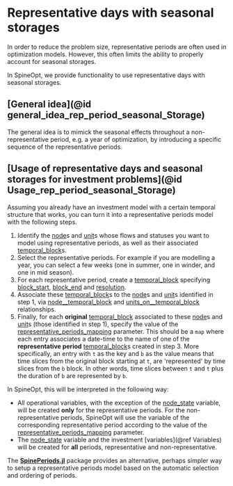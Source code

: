 # Representative days with seasonal storages

In order to reduce the problem size, representative periods are often used in optimization
models. However, this often limits the ability to properly account for seasonal storages.

In SpineOpt, we provide functionality to use representative days with seasonal storages.

## [General idea](@id general_idea_rep_period_seasonal_Storage)

The general idea is to mimick the seasonal effects throughout a non-representative period,
e.g. a year of optimization, by introducing a specific sequence of the representative periods.

## [Usage of representative days and seasonal storages for investment problems](@id Usage_rep_period_seasonal_Storage)

Assuming you already have an investment model with a certain temporal structure that works, you can turn it into a representative periods model with the following steps.

1. Identify the [node](@ref)s and [unit](@ref)s whose flows and statuses you want to model using representative periods, as well as their associated [temporal\_block](@ref)s.
1. Select the representative periods. For example if you are modelling a year, you can select a few weeks (one in summer, one in winder, and one in mid season).
1. For each representative period, create a [temporal\_block](@ref) specifying [block\_start](@ref), [block\_end](@ref) and [resolution](@ref).
1. Associate these [temporal\_block](@ref)s to the [node](@ref)s and [unit](@ref)s identified in step 1, via [node\_\_temporal\_block](@ref) and [units\_on\_\_temporal\_block](@ref) relationships.
1. Finally, for each **original** [temporal\_block](@ref) associated to these [node](@ref)s and [unit](@ref)s (those identified in step 1), specify the value of the [representative\_periods\_mapping](@ref) parameter. This should be a `map` where each entry associates a date-time to the name of one of the **representative period** [temporal\_block](@ref)s created in step 3. More specifically, an entry with `t` as the key and `b` as the value means that time slices from the original block starting at `t`, are 'represented' by time slices from the `b` block. In other words, time slices between `t` and `t` plus the duration of `b` are represented by `b`.

In SpineOpt, this will be interpreted in the following way:
- All operational variables, with the exception of the [node\_state](@ref) variable, will be created
  **only** for the representative periods. For the non-representative periods, SpineOpt will use the variable of
  the corresponding representative period according to the value of the [representative\_periods\_mapping](@ref)
  parameter.
- The [node\_state](@ref) variable and the investment [variables](@ref Variables) will be created for **all** periods, representative and non-representative.

The [**SpinePeriods.jl**](https://github.com/Spine-project/SpinePeriods.jl) package provides an alternative, perhaps simpler way
to setup a representative periods model based on the automatic selection and ordering of periods.
